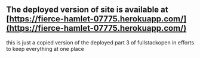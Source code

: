 ## The deployed version of site is available at [https://fierce-hamlet-07775.herokuapp.com/](https://fierce-hamlet-07775.herokuapp.com/)

this is just a copied version of the deployed part 3 of fullstackopen in efforts to keep everything at one place
